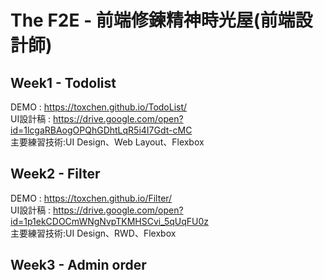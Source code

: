 # The F2E - 前端修鍊精神時光屋(前端設計師)

## Week1 - Todolist

DEMO : https://toxchen.github.io/TodoList/ <br>
UI設計稿 : https://drive.google.com/open?id=1lcgaRBAogOPQhGDhtLqR5i4I7Gdt-cMC <br>
主要練習技術:UI Design、Web Layout、Flexbox <br>

## Week2 - Filter

DEMO : https://toxchen.github.io/Filter/ <br>
UI設計稿 : https://drive.google.com/open?id=1p1ekCDOCmWNgNvpTKMHSCvi_5qUqFU0z <br>
主要練習技術:UI Design、RWD、Flexbox <br>

## Week3 - Admin order